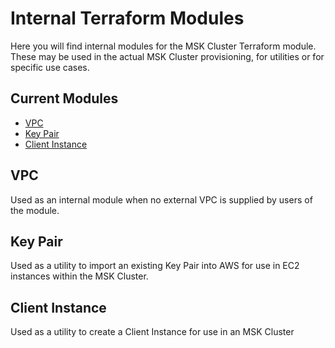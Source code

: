 # Internal Terraform Modules
Here you will find internal modules for the MSK Cluster Terraform module. These
may be used in the actual MSK Cluster provisioning, for utilities or for
specific use cases.

## Current Modules

* [VPC](./vpc)
* [Key Pair](./key-pair)
* [Client Instance](./client-instance)

## VPC
Used as an internal module when no external VPC is supplied by users of the
module.

## Key Pair
Used as a utility to import an existing Key Pair into AWS for use in EC2
instances within the MSK Cluster.

## Client Instance
Used as a utility to create a Client Instance for use in an MSK Cluster

